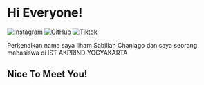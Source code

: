 # Hi Everyone!

[![Instagram](https://img.shields.io/badge/Instagram-000?style=flat&logoColor=flat&logo=instagram)](https://www.instagram.com/lynxmoriarty/)
[![GitHub](https://img.shields.io/badge/-GitHub-000?style=flat&logo=github)](https://www.github.com/ilhamchaniiago)
[![Tiktok](https://img.shields.io/badge/-Tiktok-000?style=flat&logo=tiktok)](https://www.tiktok.com/@iamchniago)


Perkenalkan nama saya Ilham Sabillah Chaniago dan saya seorang mahasiswa di IST AKPRIND YOGYAKARTA

## Nice To Meet You!

